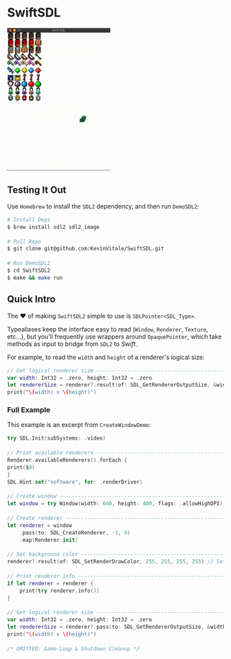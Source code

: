 # SwiftSDL

<img width=240 src="example.gif"/>

## Testing It Out
Use `Homebrew` to install the `SDL2` dependency, and then run `DemoSDL2`:

```bash
# Install Deps
$ brew install sdl2 sdl2_image

# Pull Repo
$ git clone git@github.com:KevinVitale/SwiftSDL.git

# Run DemoSDL2
$ cd SwiftSDL2
$ make && make run
```

## Quick Intro

The ♥️ of making `SwiftSDL2` simple to use is `SDLPointer<SDL_Type>`.  

Typealiases keep the interface easy to read (`Window`, `Renderer`, `Texture`, etc...), 
but you'll frequently use wrappers around `OpaquePointer`, which take methods as input
to bridge from `SDL2` to _Swift_.

For example, to read the `width` and `height` of a renderer's logical size:
```swift
// Get logical renderer size ---------------------------------------------------
var width: Int32 = .zero, height: Int32 = .zero
let rendererSize = renderer?.result(of: SDL_GetRendererOutputSize, &width, &height)
print("\(width) x \(height)")
```

### Full Example
This example is an excerpt from `CreateWindowDemo`:

```swift
try SDL.Init(subSystems: .video)

// Print available renderers ---------------------------------------------------
Renderer.availableRenderers().forEach {
print($0)
}
SDL.Hint.set("software", for: .renderDriver)

// Create window ---------------------------------------------------------------
let window = try Window(width: 640, height: 480, flags: .allowHighDPI)

// Create renderer -------------------------------------------------------------
let renderer = window
    .pass(to: SDL_CreateRenderer, -1, 0)
    .map(Renderer.init)

// Set background color --------------------------------------------------------
renderer?.result(of: SDL_SetRenderDrawColor, 255, 255, 255, 255) // Set bg-color

// Print renderer info ---------------------------------------------------------
if let renderer = renderer {
    print(try renderer.info())
}

// Get logical renderer size ---------------------------------------------------
var width: Int32 = .zero, height: Int32 = .zero
let rendererSize = renderer?.pass(to: SDL_GetRendererOutputSize, &width, &height)
print("\(width) x \(height)")

/* OMITTED: Game-Loop & Shutdown Cleanup */
```

